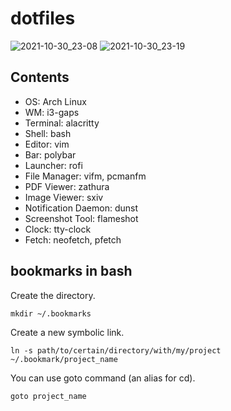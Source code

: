 # dotfiles
![2021-10-30_23-08](https://user-images.githubusercontent.com/52068717/139536933-4b604fcc-775b-4ae6-9aa1-77737d31fdce.png)
![2021-10-30_23-19](https://user-images.githubusercontent.com/52068717/139536934-36a21b82-9c4a-4f95-8866-eec2cdd7c778.png)


## Contents
- OS: Arch Linux   
- WM: i3-gaps   
- Terminal: alacritty   
- Shell: bash   
- Editor: vim   
- Bar: polybar   
- Launcher: rofi   
- File Manager: vifm, pcmanfm   
- PDF Viewer: zathura   
- Image Viewer: sxiv   
- Notification Daemon: dunst   
- Screenshot Tool: flameshot   
- Clock: tty-clock   
- Fetch: neofetch, pfetch   

## bookmarks in bash
Create the directory.  
```
mkdir ~/.bookmarks
```
Create a new symbolic link.  
```
ln -s path/to/certain/directory/with/my/project ~/.bookmark/project_name
```
You can use goto command (an alias for cd).  
```
goto project_name
```
